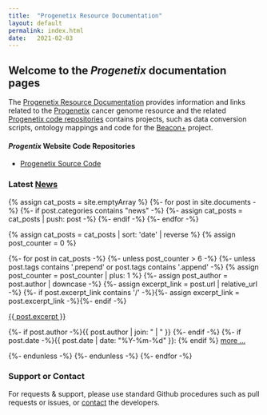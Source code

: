 ```yaml
---
title:  "Progenetix Resource Documentation"
layout: default
permalink: index.html
date:   2021-02-03
---
```


## Welcome to the _Progenetix_ documentation pages

The [Progenetix Resource Documentation](http://info.progenetix.org) provides
information  and links related to the [Progenetix](http://progenetix.org)
cancer genome resource and the related [Progenetix code repositories](http://github.com/progenetix/) contains projects, such as data conversion scripts, ontology mappings and code for the [Beacon+](http://beacon.progenetix.org/ui/) project.

#### _Progentix_ Website Code Repositories

* [Progenetix Source Code](/doc/code/progenetix-repositories.html)

### Latest [News](/categories/news.html)

{% assign cat_posts = site.emptyArray %}
{%- for post in site.documents -%}
  {%- if post.categories contains "news" -%}
    {%- assign cat_posts = cat_posts | push: post -%}
  {%- endif -%}
{%- endfor -%}

{% assign cat_posts = cat_posts | sort: 'date' | reverse %}
{% assign post_counter = 0 %}

{%- for post in cat_posts -%}
  {%- unless post_counter > 6 -%}
    {%- unless post.tags contains '.prepend' or post.tags contains '.append' -%}
      {% assign post_counter = post_counter | plus: 1 %}
      {%- assign post_author = post.author | downcase -%}
      {%- assign excerpt_link = post.url | relative_url -%}
      {%- if post.excerpt_link contains '/' -%}{%- assign excerpt_link = post.excerpt_link -%}{%- endif -%}
<div class="excerpt">
  <a href="{{ excerpt_link }}">{{ post.excerpt }}</a>
  <p class="footnote">
      {%- if post.author -%}{{ post.author | join: " | " }}&nbsp;{%- endif -%}
      {%- if post.date -%}{{ post.date | date: "%Y-%m-%d" }}: {% endif %}
      <a href="{{ excerpt_link }}">more ...</a>
  </p>
</div>
    {%- endunless -%}  
  {%- endunless -%}  
{%- endfor -%}


### Support or Contact

For requests & support, please use standard Github procedures such as pull
requests or issues, or [contact](mailto:contact@progenetix.org) the developers.
